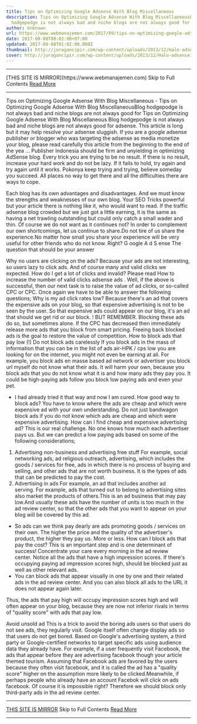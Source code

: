 ```yaml
---
title: Tips on Optimizing Google Adsense With Blog Miscellaneous
description: Tips on Optimizing Google Adsense With Blog MiscellaneousBlog
  hodgepodge is not always bad and niche blogs are not always good for
author: Unknown
url: https://www.webmanajemen.com/2017/09/tips-on-optimizing-google-adsense-with-miscellaneous-blog.html
date: 2017-09-08T08:02:00+07:00
updated: 2017-09-08T01:02:00.000Z
thumbnail: http://juragancipir.com/wp-content/uploads/2013/12/Halo-adsense3-copy-300x254.jpg
cover: http://juragancipir.com/wp-content/uploads/2013/12/Halo-adsense3-copy-300x254.jpg
---
```


<hr/> [THIS SITE IS MIRROR](https://www.webmanajemen.com) Skip to Full Contents <a href="https://www.webmanajemen.com/2017/09/tips-on-optimizing-google-adsense-with-miscellaneous-blog.html" rel="follow" class="button" id="read-more">Read More</a> <hr/> Tips on Optimizing Google Adsense With Blog Miscellaneous - Tips on Optimizing Google Adsense With Blog MiscellaneousBlog hodgepodge is not always bad and niche blogs are not always good for Tips on Optimizing Google Adsense With Blog Miscellaneous
Blog hodgepodge is not always bad and niche blogs are not always good for adsense. This article is long but it may help resolve your adsense sluggish. If you are a google adsense publisher or blogger who was targeting the adsense as media monetize your blog, please read carefully this article from the beginning to the end of the yea ... Publisher Indonesia should be firm and unyielding in optimizing AdSense blog.
Every trick you are trying to be no result. If there is no result, increase your hard work and do not be lazy. If it fails to hold, try again and try again until it works. Pokonya keep trying and trying, believe someday you succeed. All places no way to get there and all the difficulties there are ways to cope.

Each blog has its own advantages and disadvantages. And we must know the strengths and weaknesses of our own blog. Your SEO Tricks powerful but your article there is nothing like it, who would want to read. If the traffic adsense blog crowded but we just got a little earning, it is the same as having a net trawling outstanding but could only catch a small wader and thin. Of course we do not want as it continues not?
In order to complement our own shortcomings, let us continue to share.Do not tire of us share the experience.No matter how small you share your experience will be very useful for other friends who do not know. Right?
G oogle A d S ense
The question that should be your answer

Why no users are clicking on the ads?
Because your ads are not interesting, so users lazy to click ads. And of course many and valid clicks we expected.
How do I get a lot of clicks and invalid?
Please read How to increase the number of valid clicks adsense ads .
Well, if the above is successful, then our next task is to raise the value of ad clicks, or so-called CPC or CPC. Once again we have to be able to answer the following questions;
Why is my ad click rates low?
Because there's an ad that covers the expensive ads on your blog, so that expensive advertising is not to be seen by the user. So that expensive ads could appear on our blog, it's an ad that should we get rid or our block.
! BUT REMEMBER. Blocking these ads do so, but sometimes alone. If the CPC has decreased then immediately release more ads that you block from smart pricing. Freeing back blocked ads is the goal to restore the value of competition.
How to block ads that pay low
(!) Do not block ads carelessly
If you block ads in the mass of information that you can be in the list of ads air-HPK / cps low you are looking for on the internet, you might not even be earning at all. For example, you block ads en masse based ad network or advertiser you block url myself do not know what their ads. It will harm your own, because you block ads that you do not know what it is and how many ads they pay you. It could be high-paying ads follow you block low paying ads and even your pet.
* I had already tried it that way and now I am cured.
How good way to block ads?
You have to know where the ads are cheap and which were expensive ad with your own understanding. Do not just bandwagon block ads if you do not know which ads are cheap and which were expensive advertising.
How can I find cheap and expensive advertising ad?
This is our real challenge. No one knows how much each advertiser pays us. But we can predict a low paying ads based on some of the following considerations;
1. Advertising non-business and advertising free stuff
For example, social networking ads, ad religious outreach, advertising, which includes the goods / services for free, ads in which there is no process of buying and selling, and other ads that are not worth business. It is the types of ads that can be predicted to pay the cost.
2. Advertising in ads
For example, an ad that includes another ad serving. For example, ads that turned out to belong to advertising sites also market the products of others.This is an ad business that may pay low.And usually these ads have the number of units is too much in the ad review center, so that the other ads that you want to appear on your blog will be covered by this ad.
* So ads can we think pay dearly are ads promoting goods / services on their own. The higher the price and the quality of the advertiser's product, the higher they pay us. More or less.
How can I block ads that pay the cost?
This is an important step and is one determinant of success! Concentrate your care every morning in the ad review center. Notice all the ads that have a high impression scores. If there's occupying paying ad impression scores high, should be blocked just as well as other relevant ads.
* You can block ads that appear visually in one by one and their related ads in the ad review center. And you can also block all ads to the URL it does not appear again later.

Thus, the ads that pay high will occupy impression scores high and will often appear on your blog, because they are now not inferior rivals in terms of "quality score" with ads that pay low.

Avoid unsold ad
This is a trick to avoid the boring ads users so that users do not see ads, they regularly visit. Google itself often change display ads so that users do not get bored.
Based on Google's advertising system, a third party or Google-certified networks to target specific ads using audience data they already have. For example, if a user frequently visit Facebook, the ads that appear before they are advertising facebook though your article themed tourism. Assuming that Facebook ads are favored by the users because they often visit facebook, and it is called the ad has a "quality score" higher on the assumption more likely to be clicked.Meanwhile, if perhaps people who already have an account Facebok will click on ads facebook. Of course it is impossible right?
Therefore we should block only third-party ads in the ad review center. <hr/> [THIS SITE IS MIRROR](https://www.webmanajemen.com) Skip to Full Contents <a href="https://www.webmanajemen.com/2017/09/tips-on-optimizing-google-adsense-with-miscellaneous-blog.html" rel="follow" class="button" id="read-more">Read More</a> <hr/>